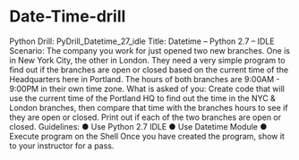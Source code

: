 # Date-Time-drill
Python Drill: PyDrill_Datetime_27_idle
Title: Datetime – Python 2.7 – IDLE
Scenario: The company you work for just opened two new branches. One is in New York City,
the other in London. They need a very simple program to find out if the branches are open or
closed based on the current time of the Headquarters here in Portland. The hours of both
branches are 9:00AM - 9:00PM in their own time zone.
What is asked of you:
Create code that will use the current time of the Portland HQ to find out the time in the NYC &
London branches, then compare that time with the branches hours to see if they are open or
closed.
Print out if each of the two branches are open or closed.
Guidelines:
● Use Python 2.7 IDLE
● Use Datetime Module
● Execute program on the Shell
Once you have created the program, show it to your instructor for a pass.

